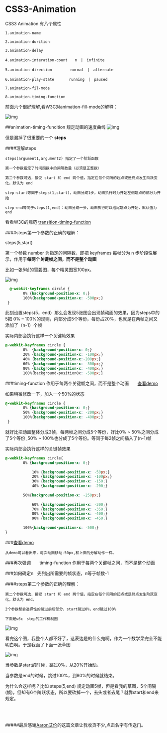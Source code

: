 # CSS3-Animation


CSS3 Animation 有八个属性

    1.animation-name
  
    2.animation-durition
  
    3.animation-delay
    
    4.animation-interation-count　　n　|　infinite
    
    5.animation-direction　　　　　normal　|　alternate
    
    6.animation-play-state　　　　running　|　paused
    
    7.animation-fil-mode
    
    8.animation-timing-function
    

 前面六个很好理解,看W3C对animation-fill-mode的解释：
    
    
  ![img](https://github.com/herohql521/js-tips/blob/master/imgs/animation-fill-mode.JPG)
  
  
##animation-timing-funcition 规定动画的速度曲线
  ![img](http://images0.cnblogs.com/blog/329084/201507/110906315961940.png)
  
  但是漏掉了很重要的一个 <b>steps</b>
 
####理解steps

    steps(argument1,argument2) 指定了一个阶跃函数
    
    第一个参数指定了时间函数中的间隔数量（必须是正整数）
    
    第二个参数可选，接受 start 和 end 两个值，指定在每个间隔的起点或是终点发生阶跃变化，默认为 end
    
    step-start等同于steps(1,start)，动画分成1步，动画执行时为开始左侧端点的部分为开始
    
    step-end等同于steps(1,end)：动画分成一步，动画执行时以结尾端点为开始，默认值为end
    
    
看看W3C的规范 [transition-timing-function](https://www.w3.org/TR/2012/WD-css3-transitions-20120403/#transition-timing-function-property)
    
####steps第一个参数的正确的理解：

steps(5,start)</br>
    
第一个参数 number 为指定的间隔数，即把 keyframes 每帧分为 n 步阶段性展示，作用于<b>每两个关键帧之间，而不是整个动画</b></br>


比如一张5帧的雪碧图，每个精灵图宽100px。

![img](https://herohql521.github.io/CSS3-Animation/5fps.jpg)


```css
  @-webkit-keyframes circle {
        0% {background-position-x: 0;}
        100%{background-position-x: -500px;}
 }
 ```
 
 此刻设置steps(5，end）那么会发现5张图会出现帧动画的效果，因为steps中的5把 0%  – 100%的规则，内部分成5个等份，每份占20%，也就是在两帧之间又添加了（n-1）个帧

实际内部会执行这样一个关键帧效果<br>

```css
@-webkit-keyframes circle {
        0%  {background-position-x: 0;}
        20% {background-position-x: -100px;}
        40% {background-position-x:-200px;}
        60% {background-position-x: -300px;}
        80% {background-position-x: -400px;}
        100%{background-position0x: -500px;}
```

###timing-function 作用于每两个关键帧之间，而不是整个动画　　[查看demo](https://herohql521.github.io/CSS3-Animation/5fps.html)

如果稍微修改一下，加入一个50%的状态</br>

```css
@-webkit-keyframes circle {
        0% {background-position-x: 0;}
        50% {background-position-x: -200px;}
        100%{background-position-x: -400px;}
 }
 ```
 
就好比把动画整体分成3帧，每两帧之间分成5个等份，好比0% ~ 50%之间分成了5个等份 ,50% ~ 100%也分成了5个等份。等同于每2帧之间插入了(n-1)帧 

实际内部会执行这样的关键帧效果

```css
@-webkit-keyframes circle{
        0% {background-position-x: 0;}
        
            10% {background-position-x: -50px;}
            20% {background-position-x: -100px;}
            30% {background-position-x: -150;}
            40% {background-position-x: -200;}
            
        50%{background-position-x: -250px;}
            
            60% {background-position-x: -300;}
            70% {background-position-x: -350;}
            80% {background-position-x: -400;}
            90% {background-position-x: -450;}
            
        100%{background-position-x: -500;}
}
```

###[查看demo](https://herohql521.github.io/CSS3-Animation/5fps2.html)
    
    从demo可以看出来，每次动画移动-50px,和上面的分解动作一样。
    
###再次强调　　timing-function 作用于每两个关键帧之间，而不是整个动画

###如何确定n   先列出所需要的帧状态，n等于帧数-1

####steps第二个参数的正确的理解：

    第二个参数可选，接受 start 和 end 两个值，指定在每个间隔的起点或是终点发生阶跃变化，默认为 end。
    
    2个参数都会选择性的跳过前后部分，start跳过0%，end跳过100%
    
    下面是w3c　step的工作机制图

![img](http://images.cnitblog.com/i/596159/201406/091121212334792.png)

看完这个图，我整个人都不好了，这表达是的什么鬼啊，作为一个数学呆完全不能明白啊。于是我画了下面一张草图

![img](https://herohql521.github.io/CSS3-Animation/zb.jpg)

当参数是start的时候，跳过0%，从20%开始动。

当参数是end的时候，跳过100%，到80%的时候就结束。

为什么会这样呢？比如 steps(5,end) 规定动画5帧，但是看我的草图，5个间隔(帧)，但却有6个阶跃状态，所以要砍掉一个，去头或者去尾？就靠start和end来规定。


 </br> </br> </br>
#####最后感谢[Aaron艾伦](http://www.cnblogs.com/aaronjs/p/4642015.html)的这篇文章让我收货不少,点击名字有传送门。

    
    
    
    
